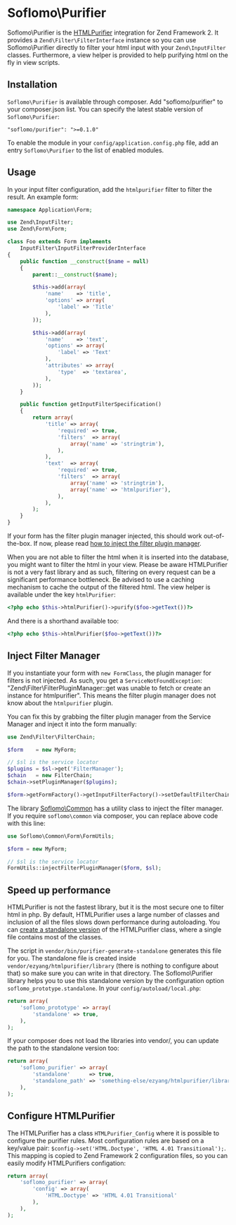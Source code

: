 Soflomo\Purifier
===
Soflomo\Purifier is the [HTMLPurifier](http://htmlpurifier.org/) integration for Zend Framework 2. It provides a `Zend\Filter\FilterInterface` instance so you can use Soflomo\Purifier directly to filter your html input with your `Zend\InputFilter` classes. Furthermore, a view helper is provided to help purifying html on the fly in view scripts.

Installation
---
`Soflomo\Purifier` is available through composer. Add "soflomo/purifier" to your composer.json list. You can specify the latest stable version of `Soflomo\Purifier`:

```
"soflomo/purifier": ">=0.1.0"
```

To enable the module in your `config/application.config.php` file, add an entry `Soflomo\Purifier` to the list of enabled modules.

Usage
---
In your input filter configuration, add the `htmlpurifier` filter to filter the result. An example form:

```php
namespace Application\Form;

use Zend\InputFilter;
use Zend\Form\Form;

class Foo extends Form implements
    InputFilter\InputFilterProviderInterface
{
    public function __construct($name = null)
    {
        parent::__construct($name);

        $this->add(array(
            'name'    => 'title',
            'options' => array(
                'label' => 'Title'
            ),
        ));

        $this->add(array(
            'name'    => 'text',
            'options' => array(
                'label' => 'Text'
            ),
            'attributes' => array(
                'type'  => 'textarea',
            ),
        ));
    }

    public function getInputFilterSpecification()
    {
        return array(
            'title' => array(
                'required' => true,
                'filters'  => array(
                    array('name' => 'stringtrim'),
                ),
            ),
            'text'  => array(
                'required' => true,
                'filters'  => array(
                    array('name' => 'stringtrim'),
                    array('name' => 'htmlpurifier'),
                ),
            ),
        );
    }
}
```

If your form has the filter plugin manager injected, this should work out-of-the-box. If now, please read [how to inject the filter plugin manager](#inject-filter-manager).

When you are not able to filter the html when it is inserted into the database, you might want to filter the html in your view. Please be aware HTMLPurifier is not a very fast library and as such, filtering on every request can be a significant performance bottleneck. Be advised to use a caching mechanism to cache the output of the filtered html. The view helper is available under the key `htmlPurifier`:

```php
<?php echo $this->htmlPurifier()->purify($foo->getText())?>
```

And there is a shorthand available too:

```php
<?php echo $this->htmlPurifier($foo->getText())?>
```

Inject Filter Manager
---
If you instantiate your form with `new FormClass`, the plugin manager for filters is not injected. As such, you get a `ServiceNotFoundException`: "Zend\Filter\FilterPluginManager::get was unable to fetch or create an instance for htmlpurifier". This means the filter plugin manager does not know about the `htmlpurifier` plugin.

You can fix this by grabbing the filter plugin manager from the Service Manager and inject it into the form manually:

```php
use Zend\Filter\FilterChain;

$form    = new MyForm;

// $sl is the service locator
$plugins = $sl->get('FilterManager');
$chain   = new FilterChain;
$chain->setPluginManager($plugins);

$form->getFormFactory()->getInputFilterFactory()->setDefaultFilterChain($chain);
```

The library [Soflomo\Common](https://github.com/Soflomo/Common) has a utility class to inject the filter manager. If you require `soflomo\common` via composer, you can replace above code with this line:

```php
use Soflomo\Common\Form\FormUtils;

$form = new MyForm;

// $sl is the service locator
FormUtils::injectFilterPluginManager($form, $sl);
```

Speed up performance
---
HTMLPurifier is not the fastest library, but it is the most secure one to filter html in php. By default, HTMLPurifier uses a large number of classes and inclusion of all the files slows down performance during autoloading. You can [create a standalone version](http://htmlpurifier.org/live/INSTALL) of the HTMLPurifier class, where a single file contains most of the classes.

The script in `vendor/bin/purifier-generate-standalone` generates this file for you. The standalone file is created inside `vendor/ezyang/htmlpurifier/library` (there is nothing to configure about that) so make sure you can write in that directory. The Soflomo\Purifier library helps you to use this standalone version by the configuration option `soflomo_prototype.standalone`. In your `config/autoload/local.php`:

```php
return array(
    'soflomo_prototype' => array(
        'standalone' => true,
    ),
);
```

If your composer does not load the libraries into vendor/, you can update the path to the standalone version too:

```php
return array(
    'soflomo_purifier' => array(
        'standalone'      => true,
        'standalone_path' => 'something-else/ezyang/htmlpurifier/library/HTMLPurifier.standalone.php',
    ),
);
```

Configure HTMLPurifier
---
The HTMLPurifier has a class `HTMLPurifier_Config` where it is possible to configure the purifier rules. Most configuration rules are based on a key/value pair: `$config->set('HTML.Doctype', 'HTML 4.01 Transitional');`. This mapping is copied to Zend Framework 2 configuration files, so you can easily modify HTMLPurifiers configation:

```php
return array(
    'soflomo_purifier' => array(
        'config' => array(
            'HTML.Doctype' => 'HTML 4.01 Transitional'
        ),
    ),
);
```
